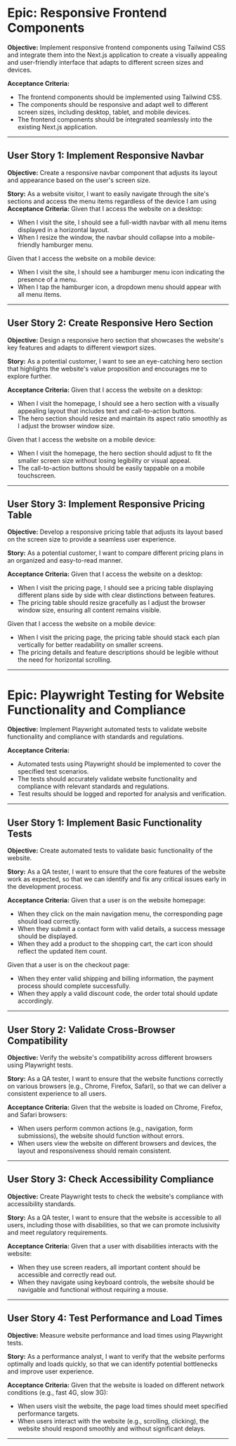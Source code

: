 # Epic: Responsive Frontend Components

**Objective:** Implement responsive frontend components using Tailwind CSS and integrate them into the Next.js application to create a visually appealing and user-friendly interface that adapts to different screen sizes and devices.

**Acceptance Criteria:**
- The frontend components should be implemented using Tailwind CSS.
- The components should be responsive and adapt well to different screen sizes, including desktop, tablet, and mobile devices.
- The frontend components should be integrated seamlessly into the existing Next.js application.


---

## User Story 1: Implement Responsive Navbar
**Objective:** Create a responsive navbar component that adjusts its layout and appearance based on the user's screen size.

**Story:** As a website visitor, I want to easily navigate through the site's sections and access the menu items regardless of the device I am using
**Acceptance Criteria:**
Given that I access the website on a desktop:
- When I visit the site, I should see a full-width navbar with all menu items displayed in a horizontal layout.
- When I resize the window, the navbar should collapse into a mobile-friendly hamburger menu.

Given that I access the website on a mobile device:
- When I visit the site, I should see a hamburger menu icon indicating the presence of a menu.
- When I tap the hamburger icon, a dropdown menu should appear with all menu items.




---
## User Story 2: Create Responsive Hero Section

**Objective:** Design a responsive hero section that showcases the website's key features and adapts to different viewport sizes.

**Story:** As a potential customer, I want to see an eye-catching hero section that highlights the website's value proposition and encourages me to explore further.

**Acceptance Criteria:**
Given that I access the website on a desktop:
- When I visit the homepage, I should see a hero section with a visually appealing layout that includes text and call-to-action buttons.
- The hero section should resize and maintain its aspect ratio smoothly as I adjust the browser window size.

Given that I access the website on a mobile device:
- When I visit the homepage, the hero section should adjust to fit the smaller screen size without losing legibility or visual appeal.
- The call-to-action buttons should be easily tappable on a mobile touchscreen.

---

## User Story 3: Implement Responsive Pricing Table

**Objective:** Develop a responsive pricing table that adjusts its layout based on the screen size to provide a seamless user experience.

**Story:** As a potential customer, I want to compare different pricing plans in an organized and easy-to-read manner.

**Acceptance Criteria:**
Given that I access the website on a desktop:
- When I visit the pricing page, I should see a pricing table displaying different plans side by side with clear distinctions between features.
- The pricing table should resize gracefully as I adjust the browser window size, ensuring all content remains visible.

Given that I access the website on a mobile device:
- When I visit the pricing page, the pricing table should stack each plan vertically for better readability on smaller screens.
- The pricing details and feature descriptions should be legible without the need for horizontal scrolling.

---


# Epic: Playwright Testing for Website Functionality and Compliance

**Objective:** Implement Playwright automated tests to validate website functionality and compliance with standards and regulations.

**Acceptance Criteria:**
- Automated tests using Playwright should be implemented to cover the specified test scenarios.
- The tests should accurately validate website functionality and compliance with relevant standards and regulations.
- Test results should be logged and reported for analysis and verification.

---

## User Story 1: Implement Basic Functionality Tests

**Objective:** Create automated tests to validate basic functionality of the website.

**Story:** As a QA tester, I want to ensure that the core features of the website work as expected, so that we can identify and fix any critical issues early in the development process.

**Acceptance Criteria:**
Given that a user is on the website homepage:
- When they click on the main navigation menu, the corresponding page should load correctly.
- When they submit a contact form with valid details, a success message should be displayed.
- When they add a product to the shopping cart, the cart icon should reflect the updated item count.

Given that a user is on the checkout page:
- When they enter valid shipping and billing information, the payment process should complete successfully.
- When they apply a valid discount code, the order total should update accordingly.

---

## User Story 2: Validate Cross-Browser Compatibility

**Objective:** Verify the website's compatibility across different browsers using Playwright tests.

**Story:** As a QA tester, I want to ensure that the website functions correctly on various browsers (e.g., Chrome, Firefox, Safari), so that we can deliver a consistent experience to all users.

**Acceptance Criteria:**
Given that the website is loaded on Chrome, Firefox, and Safari browsers:
- When users perform common actions (e.g., navigation, form submissions), the website should function without errors.
- When users view the website on different browsers and devices, the layout and responsiveness should remain consistent.

---

## User Story 3: Check Accessibility Compliance

**Objective:** Create Playwright tests to check the website's compliance with accessibility standards.

**Story:** As a QA tester, I want to ensure that the website is accessible to all users, including those with disabilities, so that we can promote inclusivity and meet regulatory requirements.

**Acceptance Criteria:**
Given that a user with disabilities interacts with the website:
- When they use screen readers, all important content should be accessible and correctly read out.
- When they navigate using keyboard controls, the website should be navigable and functional without requiring a mouse.

---

## User Story 4: Test Performance and Load Times

**Objective:** Measure website performance and load times using Playwright tests.

**Story:** As a performance analyst, I want to verify that the website performs optimally and loads quickly, so that we can identify potential bottlenecks and improve user experience.

**Acceptance Criteria:**
Given that the website is loaded on different network conditions (e.g., fast 4G, slow 3G):
- When users visit the website, the page load times should meet specified performance targets.
- When users interact with the website (e.g., scrolling, clicking), the website should respond smoothly and without significant delays.

---